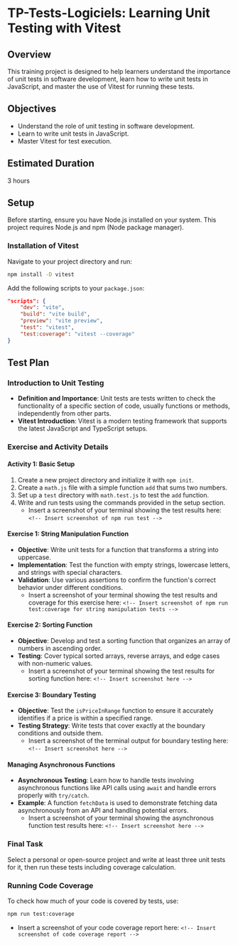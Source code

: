 # TP-Tests-Logiciels: Learning Unit Testing with Vitest

## Overview
This training project is designed to help learners understand the importance of unit tests in software development, learn how to write unit tests in JavaScript, and master the use of Vitest for running these tests.

## Objectives
- Understand the role of unit testing in software development.
- Learn to write unit tests in JavaScript.
- Master Vitest for test execution.

## Estimated Duration
3 hours

## Setup
Before starting, ensure you have Node.js installed on your system. This project requires Node.js and npm (Node package manager).

### Installation of Vitest
Navigate to your project directory and run:
```bash
npm install -D vitest
```

Add the following scripts to your `package.json`:
```json
"scripts": {
    "dev": "vite",
    "build": "vite build",
    "preview": "vite preview",
    "test": "vitest",
    "test:coverage": "vitest --coverage"
}
```

## Test Plan

### Introduction to Unit Testing
- **Definition and Importance**: Unit tests are tests written to check the functionality of a specific section of code, usually functions or methods, independently from other parts.
- **Vitest Introduction**: Vitest is a modern testing framework that supports the latest JavaScript and TypeScript setups.

### Exercise and Activity Details

#### Activity 1: Basic Setup
1. Create a new project directory and initialize it with `npm init`.
2. Create a `math.js` file with a simple function `add` that sums two numbers.
3. Set up a `test` directory with `math.test.js` to test the `add` function.
4. Write and run tests using the commands provided in the setup section.
   - Insert a screenshot of your terminal showing the test results here: `<!-- Insert screenshot of npm run test -->`

#### Exercise 1: String Manipulation Function
- **Objective**: Write unit tests for a function that transforms a string into uppercase.
- **Implementation**: Test the function with empty strings, lowercase letters, and strings with special characters.
- **Validation**: Use various assertions to confirm the function's correct behavior under different conditions.
  - Insert a screenshot of your terminal showing the test results and coverage for this exercise here: `<!-- Insert screenshot of npm run test:coverage for string manipulation tests -->`

#### Exercise 2: Sorting Function
- **Objective**: Develop and test a sorting function that organizes an array of numbers in ascending order.
- **Testing**: Cover typical sorted arrays, reverse arrays, and edge cases with non-numeric values.
  - Insert a screenshot of your terminal showing the test results for sorting function here: `<!-- Insert screenshot here -->`

#### Exercise 3: Boundary Testing
- **Objective**: Test the `isPriceInRange` function to ensure it accurately identifies if a price is within a specified range.
- **Testing Strategy**: Write tests that cover exactly at the boundary conditions and outside them.
  - Insert a screenshot of the terminal output for boundary testing here: `<!-- Insert screenshot here -->`

#### Managing Asynchronous Functions
- **Asynchronous Testing**: Learn how to handle tests involving asynchronous functions like API calls using `await` and handle errors properly with `try/catch`.
- **Example**: A function `fetchData` is used to demonstrate fetching data asynchronously from an API and handling potential errors.
  - Insert a screenshot of your terminal showing the asynchronous function test results here: `<!-- Insert screenshot here -->`

### Final Task
Select a personal or open-source project and write at least three unit tests for it, then run these tests including coverage calculation.

### Running Code Coverage
To check how much of your code is covered by tests, use:
```bash
npm run test:coverage
```
- Insert a screenshot of your code coverage report here: `<!-- Insert screenshot of code coverage report -->`
